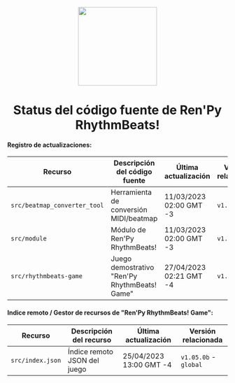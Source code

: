 <p align="center">
  <img width="180" height="180" src="https://user-images.githubusercontent.com/77955772/235035814-790e9d30-7aa3-41f5-b5ad-4b112cf89716.png">
</p>

<h1 align = "center"> Status del código fuente de Ren'Py RhythmBeats! </h1>

#### Registro de actualizaciones:

| Recurso                      | Descripción del código fuente                 | Última actualización    | Versión relacionada |
|---|---|---|---|
| `src/beatmap_converter_tool` | Herramienta de conversión MIDI/beatmap        | 11/03/2023 02:00 GMT -3 | `v1.02.1b`          |
| `src/module`                 | Módulo de Ren'Py RhythmBeats!                 | 11/03/2023 02:00 GMT -3 | `v1.02.1b`          |
| `src/rhythmbeats-game`       | Juego demostrativo "Ren'Py RhythmBeats! Game" | 27/04/2023 02:21 GMT -4 | `v1.05.0b`          |

#### Indice remoto / Gestor de recursos de "Ren'Py RhythmBeats! Game":

| Recurso          | Descripción del recurso      | Última actualización    | Versión relacionada   |
|---|---|---|---|
| `src/index.json` | Índice remoto JSON del juego | 25/04/2023 13:00 GMT -4 | `v1.05.0b` - `global` |
